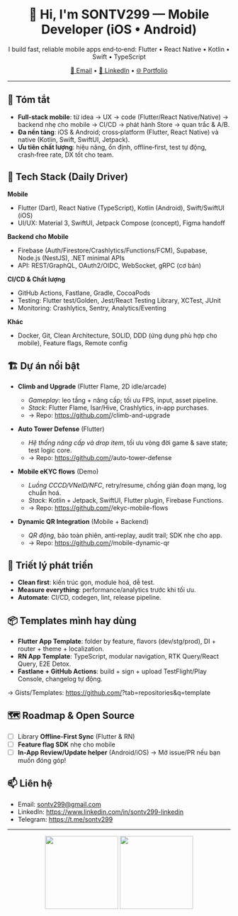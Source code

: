 <!-- Banner: bạn có thể thay ảnh cover của riêng bạn -->
<h1 align="center">👋 Hi, I'm SONTV299 — Mobile Developer (iOS • Android)</h1>
<p align="center">
  I build fast, reliable mobile apps end‑to‑end: Flutter • React Native • Kotlin • Swift • TypeScript
</p>

<p align="center">
  <!-- 👉 TODO: đổi link -->
  <a href="mailto:your.email@example.com">📧 Email</a> •
  <a href="https://www.linkedin.com/in/your-linkedin">🔗 LinkedIn</a> •
  <a href="https://your-portfolio.example.com">🌐 Portfolio</a>
</p>

---

## 🚀 Tóm tắt
- **Full‑stack mobile**: từ idea → UX → code (Flutter/React Native/Native) → backend nhẹ cho mobile → CI/CD → phát hành Store → quan trắc & A/B.
- **Đa nền tảng**: iOS & Android; cross‑platform (Flutter, React Native) và native (Kotlin, Swift, SwiftUI, Jetpack).
- **Ưu tiên chất lượng**: hiệu năng, ổn định, offline‑first, test tự động, crash‑free rate, DX tốt cho team.

## 🧰 Tech Stack (Daily Driver)
**Mobile**
- Flutter (Dart), React Native (TypeScript), Kotlin (Android), Swift/SwiftUI (iOS)
- UI/UX: Material 3, SwiftUI, Jetpack Compose (concept), Figma handoff

**Backend cho Mobile**
- Firebase (Auth/Firestore/Crashlytics/Functions/FCM), Supabase, Node.js (NestJS), .NET minimal APIs
- API: REST/GraphQL, OAuth2/OIDC, WebSocket, gRPC (cơ bản)

**CI/CD & Chất lượng**
- GitHub Actions, Fastlane, Gradle, CocoaPods
- Testing: Flutter test/Golden, Jest/React Testing Library, XCTest, JUnit
- Monitoring: Crashlytics, Sentry, Analytics/Eventing

**Khác**
- Docker, Git, Clean Architecture, SOLID, DDD (ứng dụng phù hợp cho mobile), Feature flags, Remote config

## 🏗️ Dự án nổi bật
<!-- 👉 TODO: thay link repo của bạn -->
- **Climb and Upgrade** (Flutter Flame, 2D idle/arcade)
  - *Gameplay*: leo tầng + nâng cấp; tối ưu FPS, input, asset pipeline.
  - *Stack*: Flutter Flame, Isar/Hive, Crashlytics, in‑app purchases.
  - → Repo: https://github.com/<username>/climb-and-upgrade

- **Auto Tower Defense** (Flutter)
  - *Hệ thống nâng cấp và drop item*, tối ưu vòng đời game & save state; test logic core.
  - → Repo: https://github.com/<username>/auto-tower-defense

- **Mobile eKYC flows** (Demo)
  - *Luồng CCCD/VNeID/NFC*, retry/resume, chống gián đoạn mạng, log chuẩn hoá.
  - *Stack*: Kotlin + Jetpack, SwiftUI, Flutter plugin, Firebase Functions.
  - → Repo: https://github.com/<username>/ekyc-mobile-flows

- **Dynamic QR Integration** (Mobile + Backend)
  - *QR động*, bảo toàn phiên, anti‑replay, audit trail; SDK nhẹ cho app.
  - → Repo: https://github.com/<username>/mobile-dynamic-qr

## 🧪 Triết lý phát triển
- **Clean first**: kiến trúc gọn, module hoá, dễ test.
- **Measure everything**: performance/analytics trước khi tối ưu.
- **Automate**: CI/CD, codegen, lint, release pipeline.

## 📦 Templates mình hay dùng
- **Flutter App Template**: folder by feature, flavors (dev/stg/prod), DI + router + theme + localization.
- **RN App Template**: TypeScript, modular navigation, RTK Query/React Query, E2E Detox.
- **Fastlane + GitHub Actions**: build + sign + upload TestFlight/Play Console, changelog tự động.

<!-- 👉 TODO: thay link gists/template -->
→ Gists/Templates: https://github.com/<username>?tab=repositories&q=template

## 🗺️ Roadmap & Open Source
- [ ] Library **Offline‑First Sync** (Flutter & RN)
- [ ] **Feature flag SDK** nhẹ cho mobile
- [ ] **In‑App Review/Update helper** (Android/iOS)
→ Mở issue/PR nếu bạn muốn đóng góp!

## 📫 Liên hệ
- Email: sontv299@gmail.com
- LinkedIn: https://www.linkedin.com/in/sontv299-linkedin
- Telegram: https://t.me/sontv299

---

<!-- Các widget dưới đây là tuỳ chọn, bỏ nếu không thích -->
<p align="center">
  <!-- 👉 TODO: đổi <username> -->
  <img src="https://github-readme-stats.vercel.app/api?username=<sontv299>&show_icons=true" height="165" />
  <img src="https://github-readme-stats.vercel.app/api/top-langs/?username=<sontv299>&layout=compact" height="165" />
</p>
